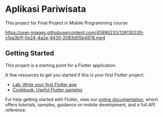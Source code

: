 # Aplikasi Pariwisata

This project for Final Project in Mobile Programming course


https://user-images.githubusercontent.com/45990233/126130330-c1ea3b1f-0e24-4a2e-9435-2083d05b4978.mp4



## Getting Started

This project is a starting point for a Flutter application.

A few resources to get you started if this is your first Flutter project:

- [Lab: Write your first Flutter app](https://flutter.dev/docs/get-started/codelab)
- [Cookbook: Useful Flutter samples](https://flutter.dev/docs/cookbook)

For help getting started with Flutter, view our
[online documentation](https://flutter.dev/docs), which offers tutorials,
samples, guidance on mobile development, and a full API reference.
